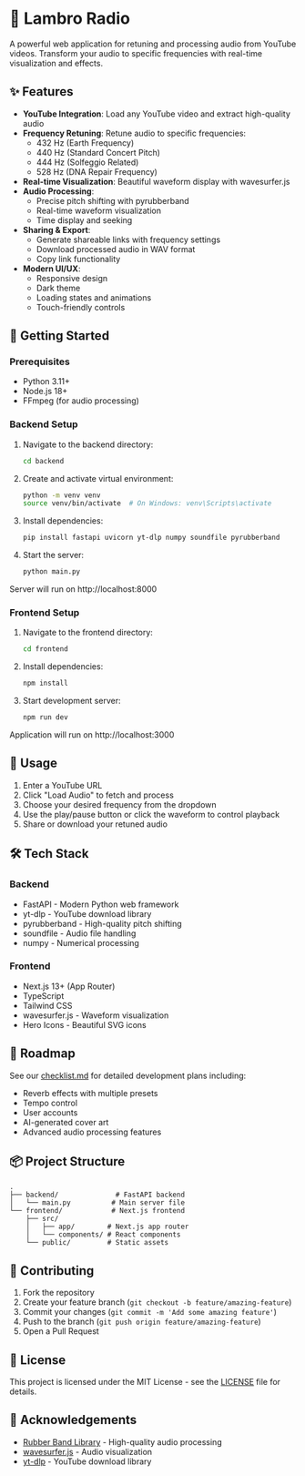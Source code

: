 # 🎵 Lambro Radio

A powerful web application for retuning and processing audio from YouTube videos. Transform your audio to specific frequencies with real-time visualization and effects.

## ✨ Features

- **YouTube Integration**: Load any YouTube video and extract high-quality audio
- **Frequency Retuning**: Retune audio to specific frequencies:
  - 432 Hz (Earth Frequency)
  - 440 Hz (Standard Concert Pitch)
  - 444 Hz (Solfeggio Related)
  - 528 Hz (DNA Repair Frequency)
- **Real-time Visualization**: Beautiful waveform display with wavesurfer.js
- **Audio Processing**:
  - Precise pitch shifting with pyrubberband
  - Real-time waveform visualization
  - Time display and seeking
- **Sharing & Export**:
  - Generate shareable links with frequency settings
  - Download processed audio in WAV format
  - Copy link functionality
- **Modern UI/UX**:
  - Responsive design
  - Dark theme
  - Loading states and animations
  - Touch-friendly controls

## 🚀 Getting Started

### Prerequisites

- Python 3.11+
- Node.js 18+
- FFmpeg (for audio processing)

### Backend Setup

1. Navigate to the backend directory:
   ```bash
   cd backend
   ```

2. Create and activate virtual environment:
   ```bash
   python -m venv venv
   source venv/bin/activate  # On Windows: venv\Scripts\activate
   ```

3. Install dependencies:
   ```bash
   pip install fastapi uvicorn yt-dlp numpy soundfile pyrubberband
   ```

4. Start the server:
   ```bash
   python main.py
   ```

Server will run on http://localhost:8000

### Frontend Setup

1. Navigate to the frontend directory:
   ```bash
   cd frontend
   ```

2. Install dependencies:
   ```bash
   npm install
   ```

3. Start development server:
   ```bash
   npm run dev
   ```

Application will run on http://localhost:3000

## 🎹 Usage

1. Enter a YouTube URL
2. Click "Load Audio" to fetch and process
3. Choose your desired frequency from the dropdown
4. Use the play/pause button or click the waveform to control playback
5. Share or download your retuned audio

## 🛠️ Tech Stack

### Backend
- FastAPI - Modern Python web framework
- yt-dlp - YouTube download library
- pyrubberband - High-quality pitch shifting
- soundfile - Audio file handling
- numpy - Numerical processing

### Frontend
- Next.js 13+ (App Router)
- TypeScript
- Tailwind CSS
- wavesurfer.js - Waveform visualization
- Hero Icons - Beautiful SVG icons

## 🎯 Roadmap

See our [checklist.md](checklist.md) for detailed development plans including:
- Reverb effects with multiple presets
- Tempo control
- User accounts
- AI-generated cover art
- Advanced audio processing features

## 📦 Project Structure

```
.
├── backend/              # FastAPI backend
│   └── main.py          # Main server file
└── frontend/            # Next.js frontend
    ├── src/
    │   ├── app/        # Next.js app router
    │   └── components/ # React components
    └── public/         # Static assets
```

## 🤝 Contributing

1. Fork the repository
2. Create your feature branch (`git checkout -b feature/amazing-feature`)
3. Commit your changes (`git commit -m 'Add some amazing feature'`)
4. Push to the branch (`git push origin feature/amazing-feature`)
5. Open a Pull Request

## 📜 License

This project is licensed under the MIT License - see the [LICENSE](LICENSE) file for details.

## 🙏 Acknowledgements

- [Rubber Band Library](https://breakfastquay.com/rubberband/) - High-quality audio processing
- [wavesurfer.js](https://wavesurfer-js.org/) - Audio visualization
- [yt-dlp](https://github.com/yt-dlp/yt-dlp) - YouTube download library